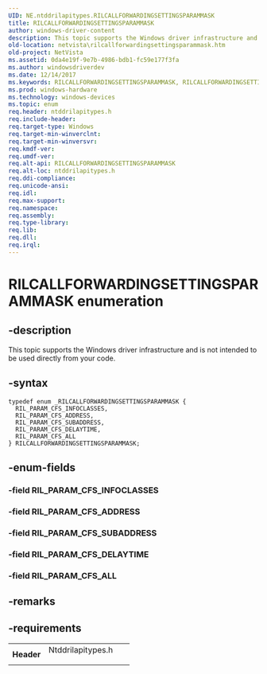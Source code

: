 ```yaml
---
UID: NE.ntddrilapitypes.RILCALLFORWARDINGSETTINGSPARAMMASK
title: RILCALLFORWARDINGSETTINGSPARAMMASK
author: windows-driver-content
description: This topic supports the Windows driver infrastructure and is not intended to be used directly from your code.
old-location: netvista\rilcallforwardingsettingsparammask.htm
old-project: NetVista
ms.assetid: 0da4e19f-9e7b-4986-bdb1-fc59e177f3fa
ms.author: windowsdriverdev
ms.date: 12/14/2017
ms.keywords: RILCALLFORWARDINGSETTINGSPARAMMASK, RILCALLFORWARDINGSETTINGSPARAMMASK
ms.prod: windows-hardware
ms.technology: windows-devices
ms.topic: enum
req.header: ntddrilapitypes.h
req.include-header: 
req.target-type: Windows
req.target-min-winverclnt: 
req.target-min-winversvr: 
req.kmdf-ver: 
req.umdf-ver: 
req.alt-api: RILCALLFORWARDINGSETTINGSPARAMMASK
req.alt-loc: ntddrilapitypes.h
req.ddi-compliance: 
req.unicode-ansi: 
req.idl: 
req.max-support: 
req.namespace: 
req.assembly: 
req.type-library: 
req.lib: 
req.dll: 
req.irql: 
---
```


# RILCALLFORWARDINGSETTINGSPARAMMASK enumeration



## -description
This topic supports the Windows driver infrastructure and is not intended to be used directly from your code.



## -syntax

````
typedef enum _RILCALLFORWARDINGSETTINGSPARAMMASK { 
  RIL_PARAM_CFS_INFOCLASSES,
  RIL_PARAM_CFS_ADDRESS,
  RIL_PARAM_CFS_SUBADDRESS,
  RIL_PARAM_CFS_DELAYTIME,
  RIL_PARAM_CFS_ALL
} RILCALLFORWARDINGSETTINGSPARAMMASK;
````


## -enum-fields

### -field RIL_PARAM_CFS_INFOCLASSES


### -field RIL_PARAM_CFS_ADDRESS


### -field RIL_PARAM_CFS_SUBADDRESS


### -field RIL_PARAM_CFS_DELAYTIME


### -field RIL_PARAM_CFS_ALL


## -remarks


## -requirements
<table>
<tr>
<th width="30%">
Header

</th>
<td width="70%">
<dl>
<dt>Ntddrilapitypes.h</dt>
</dl>
</td>
</tr>
</table>
